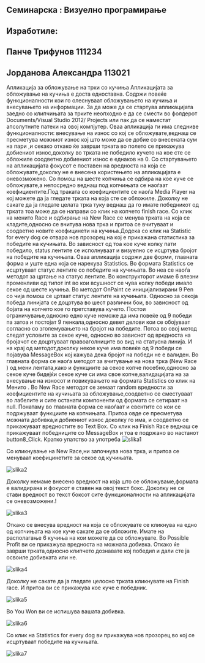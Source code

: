 ## Семинарска : Визуелно програмирање
## Изработиле:
## Панче Трифунов   111234
## Јорданова Александра	113021

Апликација за обложување на трки со кучиња
Апликацијата за обложување на кучиња е доста едноставна. Содржи повеќе функционалности кои го олеснуваат обложувањето на кучиња и внесувањето на информации.
За да може да се стартува апликацијата заедно со клипчињата за трките неопходно е да се смести во фолдерот Documents/Visual Studio 2012/ Projects  или пак да се наместат апсолутните патеки на овој компјутер.
Оваа апликација ги има следниве функционалности: внесување на износ со кој се обложувате,веднаш се пресметува можниот износ кој што може да се добие со внесената сум на пари ,и секако откако ќе заврши трката во полето се прикажува добиениот износ,доколку во трката не победило кучето на кое сте се обложиле соодветно добиениот износ е еднаков на 0.
Со стартувањето на апликацијата фокусот е поставен на вредноста на која се обложувате,доколку не е внесена користењето на апликацијата е оневозможено.
Со помош на шесте копчиња се одбира на кое куче се обложувате,а непосредно веднаш под копчињата се наоѓаат коефициентите.Под траката со коефициентите се наоѓа Media Player  на кој можете да ја гледате трката на која сте се обложиле. Доколку не сакате да ја гледате целата трка туку веднаш да го имате победникот од трката тоа може да се направи со клик на копчето finish race.
Со клик на менито Race и одбирање на New Race се менува трката на која се кладите,односно се вчитува нова трка и притоа се вчитуваат и соодветно новите коефицинети на кучиња.Додека со клик на Statistic for every dog  се отвара нов прозорец на кој е прикажана статистика за победите на кучињата. Во зависност од тоа кое куче колку пати победило, status лентите се исполнуваат и визуелно се исцртува бројот на победите на кучињата.
Оваа апликација содржи две форми, главната форма и уште една која се нарекува Statistics. Во формата Statistics  се исцртуваат статус лентите со победите на кучињата. Во неа се наоѓа методот за цртање на статус лентите. Во конструкторот имаме 6 влезни променливи од типот int  во кои всушност се чува колку победи имало секое од шесте кучиња.
Во методот OnPaint  се иницијализирани 9 Pen со чија помош се цртаат статус лентите на кучињата.  Односно за секоја победа линијата се доцртува во шест различни бои, во зависност од бојата на копчето кое го претставува кучето. Постои ограничување,односно едно куче неможе да има повеќе од 9 победи па затоа и постојат 9 пенкала,односно девет делови кои се обојуваат согласно со зголемувањето на бројот на победите. Потоа во овој метод следат условите за секое куче, односно во зависнот од вредноста на бројачот се доцртуваат правоаголниците во вид на статусна линија. И на крај од методот,доколку некое куче има повеќе од 9 победи се појавува MessageBox  кој кажува дека бројот на победи не е валиден.
Во главната форма се наоѓа методот за вчитување на нова трка (New Race ) од мени лентата,како и функциите за секое копче посебно,односно за секое куче бидејќи секое куче си има свое копче,валидацијата на за внесување на износот и повикувањето на формата Statistics  со клик на Менито .
Во New Race методот се земаат random вредности за коефициентите на кучињата за обложување,соодветно се сместуваат во лабелите и сите останати компоненти од формата се сетираат на null. Понатаму во главната форма се наоѓаат и евентите со кои се подржуваат функциите на копчињата. Притоа овде се пресметува можната добивка,и добиениот износ доколку го има, и соодветно се прикажуваат вредностите во Text Box. Со клик на Finish Race  веднаш се прикажуваат победниците со MessageBox и тоа е подржано во настанот button8_Click.
	Кратко упатство за употреба
![slika1](http://i.imgur.com/wYPut1R.png)

Со кликнување на New Race,ни започнува нова трка, и притоа се менуваат коефицинетите за секое од кучињата.

![slika2](http://img7.imageshack.us/img7/3118/lgt4e51.png)

Доколку немаме внесено вредност на која што се обложуваме,формата е валидирана и фокусот е ставен на овој текст бокс. Доколку не се стави вредност во текст боксот сите функционалности на апликацијата се оневозможени.!

![slika3](http://i.imgur.com/E79Jmiu.png)

Откако се внесува вредност на која се обложувате се кликнува на едно од копчињата на кое куче сакате да се обложите. Имате на располагање 6 кучиња на кои  можете да се обложувате.
Во Possible Profit  ви се прикажува вредноста на можната добивка.
Откако ќе заврши трката,односно клипчето дознавате кој победил и дали сте ја освоиле добивката или не. 

![slika4](http://img198.imageshack.us/img198/6101/lgt84cd.png)

Доколку не сакате да ја гледате целосно трката кликнувате на Finish race. И притоа ви се прикажува кое куче е победник.

![slika5](http://i.imgur.com/9S50PY4.png)

Во You Won  ви се испишува вашата добивка.

![slika6](http://i.imgur.com/1cVJBiT.png)

Со клик на Statistics for every dog  ви прикажува нов прозорец во кој се исцртуваат победите на кучињата.

![slika7](http://img547.imageshack.us/img547/9703/lgt4d6c.png)
